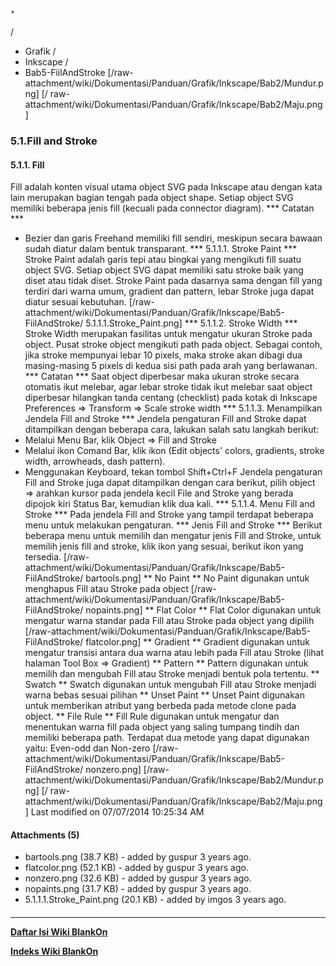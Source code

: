 

    *









  /


  * Grafik  /
  * Inkscape  /
  * Bab5-FiilAndStroke
[/raw-attachment/wiki/Dokumentasi/Panduan/Grafik/Inkscape/Bab2/Mundur.png] [/
raw-attachment/wiki/Dokumentasi/Panduan/Grafik/Inkscape/Bab2/Maju.png]
### 5.1.Fill and Stroke
#### 5.1.1. Fill
Fill adalah konten visual utama object SVG pada Inkscape atau dengan kata lain
merupakan bagian tengah pada object shape. Setiap object SVG memiliki beberapa
jenis fill (kecuali pada connector diagram).
*** Catatan ***
  * Bezier dan garis Freehand memiliki fill sendiri, meskipun secara bawaan
      sudah diatur dalam bentuk transparant.
*** 5.1.1.1. Stroke Paint ***
Stroke Paint adalah garis tepi atau bingkai yang mengikuti fill suatu object
SVG. Setiap object SVG dapat memiliki satu stroke baik yang diset atau tidak
diset. Stroke Paint pada dasarnya sama dengan fill yang terdiri dari warna
umum, gradient dan pattern, lebar Stroke juga dapat diatur sesuai kebutuhan.
[/raw-attachment/wiki/Dokumentasi/Panduan/Grafik/Inkscape/Bab5-FiilAndStroke/
5.1.1.1.Stroke_Paint.png]
*** 5.1.1.2. Stroke Width ***
Stroke Width merupakan fasilitas untuk mengatur ukuran Stroke pada object.
Pusat stroke object mengikuti path pada object. Sebagai contoh, jika stroke
mempunyai lebar 10 pixels, maka stroke akan dibagi dua masing-masing 5 pixels
di kedua sisi path pada arah yang berlawanan.
*** Catatan ***
Saat object diperbesar maka ukuran stroke secara otomatis ikut melebar, agar
lebar stroke tidak ikut melebar saat object diperbesar hilangkan tanda centang
(checklist) pada kotak di Inkscape Preferences => Transform => Scale stroke
width
*** 5.1.1.3. Menampilkan Jendela Fill and Stroke ***
Jendela pengaturan Fill and Stroke dapat ditampilkan dengan beberapa cara,
lakukan salah satu langkah berikut:
  * Melalui Menu Bar, klik Object => Fill and Stroke
  * Melalui ikon Comand Bar, klik ikon (Edit objects' colors, gradients,
      stroke width, arrowheads, dash pattern).
  * Menggunakan Keyboard, tekan tombol Shift+Ctrl+F
Jendela pengaturan Fill and Stroke juga dapat ditampilkan dengan cara berikut,
pilih object => arahkan kursor pada jendela kecil File and Stroke yang berada
dipojok kiri Status Bar, kemudian klik dua kali.
*** 5.1.1.4. Menu Fill and Stroke ***
Pada jendela Fill and Stroke yang tampil terdapat beberapa menu untuk melakukan
pengaturan.
*** Jenis Fill and Stroke ***
Berikut beberapa menu untuk memilih dan mengatur jenis Fill and Stroke, untuk
memilih jenis fill and stroke, klik ikon yang sesuai, berikut ikon yang
tersedia.
[/raw-attachment/wiki/Dokumentasi/Panduan/Grafik/Inkscape/Bab5-FiilAndStroke/
bartools.png]
** No Paint **
No Paint digunakan untuk menghapus Fill atau Stroke pada object
[/raw-attachment/wiki/Dokumentasi/Panduan/Grafik/Inkscape/Bab5-FiilAndStroke/
nopaints.png]
** Flat Color **
Flat Color digunakan untuk mengatur warna standar pada Fill atau Stroke pada
object yang dipilih
[/raw-attachment/wiki/Dokumentasi/Panduan/Grafik/Inkscape/Bab5-FiilAndStroke/
flatcolor.png]
** Gradient **
Gradient digunakan untuk mengatur transisi antara dua warna atau lebih pada
Fill atau Stroke (lihat halaman Tool Box => Gradient)
** Pattern **
Pattern digunakan untuk memilih dan mengubah Fill atau Stroke menjadi bentuk
pola tertentu.
** Swatch **
Swatch digunakan untuk mengubah Fill atau Stroke menjadi warna bebas sesuai
pilihan
** Unset Paint **
Unset Paint digunakan untuk memberikan atribut yang berbeda pada metode clone
pada object.
** File Rule **
Fill Rule digunakan untuk mengatur dan menentukan warna fill pada object yang
saling tumpang tindih dan memiliki beberapa path. Terdapat dua metode yang
dapat digunakan yaitu: Even-odd dan Non-zero
[/raw-attachment/wiki/Dokumentasi/Panduan/Grafik/Inkscape/Bab5-FiilAndStroke/
nonzero.png]
[/raw-attachment/wiki/Dokumentasi/Panduan/Grafik/Inkscape/Bab2/Mundur.png] [/
raw-attachment/wiki/Dokumentasi/Panduan/Grafik/Inkscape/Bab2/Maju.png]
Last modified on 07/07/2014 10:25:34 AM
#### Attachments (5)
  * bartools.png​ (38.7 KB) - added by guspur 3 years ago.
  * flatcolor.png​ (52.1 KB) - added by guspur 3 years ago.
  * nonzero.png​ (32.6 KB) - added by guspur 3 years ago.
  * nopaints.png​ (31.7 KB) - added by guspur 3 years ago.
  * 5.1.1.1.Stroke_Paint.png​ (20.1 KB) - added by imgos 3 years ago.
#### 
    
 
 
 
 
 
---
[**Daftar Isi Wiki BlankOn**](/DaftarIsi/README.md)
 
[**Indeks Wiki BlankOn**](/Indeks.md)
